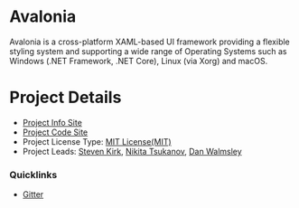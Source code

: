 # Avalonia

Avalonia is a cross-platform XAML-based UI framework providing a flexible styling system and
supporting a wide range of Operating Systems such as Windows (.NET Framework, .NET Core),
Linux (via Xorg) and macOS.

# Project Details

* [Project Info Site](https://avaloniaui.net/)
* [Project Code Site](https://github.com/AvaloniaUI/Avalonia)
* Project License Type: [MIT License(MIT)](https://github.com/AvaloniaUI/Avalonia/blob/master/licence.md)
* Project Leads: [Steven Kirk](https://github.com/grokys), [Nikita Tsukanov](https://github.com/kekekeks), [Dan Walmsley](https://github.com/danwalmsley)

### Quicklinks

* [Gitter](https://gitter.im/AvaloniaUI/Avalonia)
